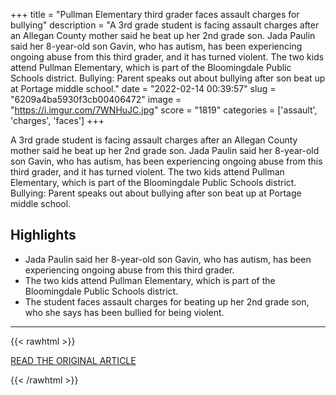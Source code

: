 +++
title = "Pullman Elementary third grader faces assault charges for bullying"
description = "A 3rd grade student is facing assault charges after an Allegan County mother said he beat up her 2nd grade son. Jada Paulin said her 8-year-old son Gavin, who has autism, has been experiencing ongoing abuse from this third grader, and it has turned violent. The two kids attend Pullman Elementary, which is part of the Bloomingdale Public Schools district. Bullying: Parent speaks out about bullying after son beat up at Portage middle school."
date = "2022-02-14 00:39:57"
slug = "6209a4ba5930f3cb00406472"
image = "https://i.imgur.com/7WNHuJC.jpg"
score = "1819"
categories = ['assault', 'charges', 'faces']
+++

A 3rd grade student is facing assault charges after an Allegan County mother said he beat up her 2nd grade son. Jada Paulin said her 8-year-old son Gavin, who has autism, has been experiencing ongoing abuse from this third grader, and it has turned violent. The two kids attend Pullman Elementary, which is part of the Bloomingdale Public Schools district. Bullying: Parent speaks out about bullying after son beat up at Portage middle school.

## Highlights

- Jada Paulin said her 8-year-old son Gavin, who has autism, has been experiencing ongoing abuse from this third grader.
- The two kids attend Pullman Elementary, which is part of the Bloomingdale Public Schools district.
- The student faces assault charges for beating up her 2nd grade son, who she says has been bullied for being violent.

---

{{< rawhtml >}}
  <p class="article-category">
    <a target="_blank" href="https://wwmt.com/news/local/pullman-elementary-third-grader-faces-assault-charges-for-bullying">READ THE ORIGINAL ARTICLE</a>
  </p>
{{< /rawhtml >}}
